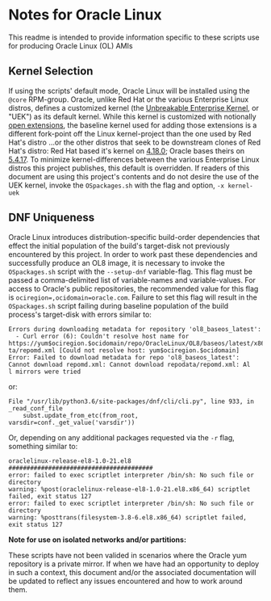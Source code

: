 # Notes for Oracle Linux

This readme is intended to provide information specific to these scripts use for producing Oracle Linux (OL) AMIs

## Kernel Selection

If using the scripts' default mode, Oracle Linux will be installed using the `@core` RPM-group. Oracle, unlike Red Hat or the various Enterprise Linux distros, defines a customized kernel (the [Unbreakable Enterprise Kernel](https://docs.oracle.com/en/operating-systems/uek/), or "UEK") as its default kernel. While this kernel is customized with notionally [open extensions](https://github.com/oracle/linux-uek), the baseline kernel used for adding those extensions is a different fork-point off the Linux kernel-project than the one used by Red Hat's distro &hellip;or the other distros that seek to be downstream clones of Red Hat's distro: Red Hat based it's kernel on [4.18.0](https://access.redhat.com/documentation/en-us/red_hat_enterprise_linux/8/html-single/8.0_release_notes/index#kernel); Oracle bases theirs on [5.4.17](https://docs.oracle.com/en/operating-systems/uek/). To minimize kernel-differences between the various Enterprise Linux distros this project publishes, this default is overridden. If readers of this document are using this project's contents and do not desire the use of the UEK kernel, invoke the `OSpackages.sh` with the flag and option, `-x kernel-uek`

## DNF Uniqueness

Oracle Linux introduces distribution-specific build-order dependencies that effect the initial population of the build's target-disk not previously encountered by this project. In order to work past these dependencies and successfully produce an OL8 image, it is necessary to invoke the `OSpackages.sh` script with the `--setup-dnf` variable-flag. This flag must be passed a comma-delimited list of variable-names and variable-values. For access to Oracle's public repositories, the recommended value for this flag is `ociregion=,ocidomain=oracle.com`. Failure to set this flag will result in the `OSpackages.sh` script failing during baseline population of the build process's target-disk with errors similar to:

~~~
Errors during downloading metadata for repository 'ol8_baseos_latest':
  - Curl error (6): Couldn't resolve host name for https://yum$ociregion.$ocidomain/repo/OracleLinux/OL8/baseos/latest/x86_64/repoda
ta/repomd.xml [Could not resolve host: yum$ociregion.$ocidomain]
Error: Failed to download metadata for repo 'ol8_baseos_latest': Cannot download repomd.xml: Cannot download repodata/repomd.xml: Al
l mirrors were tried
~~~

or:

~~~
File "/usr/lib/python3.6/site-packages/dnf/cli/cli.py", line 933, in _read_conf_file
    subst.update_from_etc(from_root, varsdir=conf._get_value('varsdir'))
~~~

Or, depending on any additional packages requested via the `-r` flag, something similar to:

~~~
oraclelinux-release-el8-1.0-21.el8    ########################################
error: failed to exec scriptlet interpreter /bin/sh: No such file or directory
warning: %post(oraclelinux-release-el8-1.0-21.el8.x86_64) scriptlet failed, exit status 127
error: failed to exec scriptlet interpreter /bin/sh: No such file or directory
warning: %posttrans(filesystem-3.8-6.el8.x86_64) scriptlet failed, exit status 127
~~~

**Note for use on isolated networks and/or partitions:**

These scripts have not been valided in scenarios where the Oracle yum repository is a private mirror. If when we have had an opportunity to deploy in such a context, this document and/or the associated documentation will be updated to reflect any issues encountered and how to work around them.
